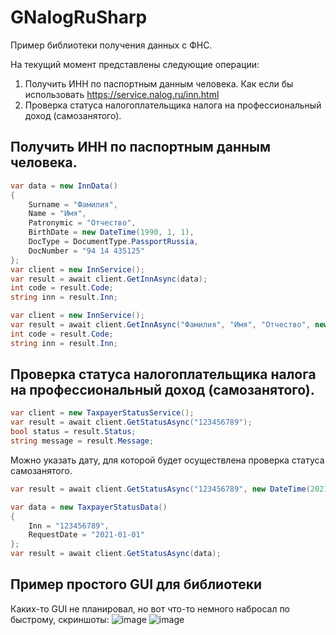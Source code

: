 # GNalogRuSharp
Пример библиотеки получения данных с ФНС.

На текущий момент представлены следующие операции:
1. Получить ИНН по паспортным данным человека. Как если бы использовать https://service.nalog.ru/inn.html
2. Проверка статуса налогоплательщика налога на профессиональный доход (самозанятого).

## Получить ИНН по паспортным данным человека.
```cs
var data = new InnData()
{
    Surname = "Фамилия",
    Name = "Имя",
    Patronymic = "Отчество",
    BirthDate = new DateTime(1990, 1, 1), 
    DocType = DocumentType.PassportRussia, 
    DocNumber = "94 14 435125"
};
var client = new InnService();
var result = await client.GetInnAsync(data);
int code = result.Code;
string inn = result.Inn;
```
```cs
var client = new InnService();
var result = await client.GetInnAsync("Фамилия", "Имя", "Отчество", new DateTime(1990, 1, 1), DocumentType.PassportRussia, "94 14 435125");
int code = result.Code;
string inn = result.Inn;
```
## Проверка статуса налогоплательщика налога на профессиональный доход (самозанятого).
```cs
var client = new TaxpayerStatusService();
var result = await client.GetStatusAsync("123456789");
bool status = result.Status;
string message = result.Message;
```
Можно указать дату, для которой будет осуществлена проверка статуса самозанятого.
```cs
var result = await client.GetStatusAsync("123456789", new DateTime(2021, 1, 1));
```
```cs
var data = new TaxpayerStatusData()
{
    Inn = "123456789",
    RequestDate = "2021-01-01"
};
var result = await client.GetStatusAsync(data);
```

## Пример простого GUI для библиотеки
Каких-то GUI не планировал, но вот что-то немного набросал по быстрому, скриншоты:
![image](https://user-images.githubusercontent.com/27915885/135748525-c45c0ccd-93d6-4859-ad73-da2d1440eb11.png)
![image](https://user-images.githubusercontent.com/27915885/135748542-e325055f-99f9-401c-ad27-f6131c63ca63.png)
